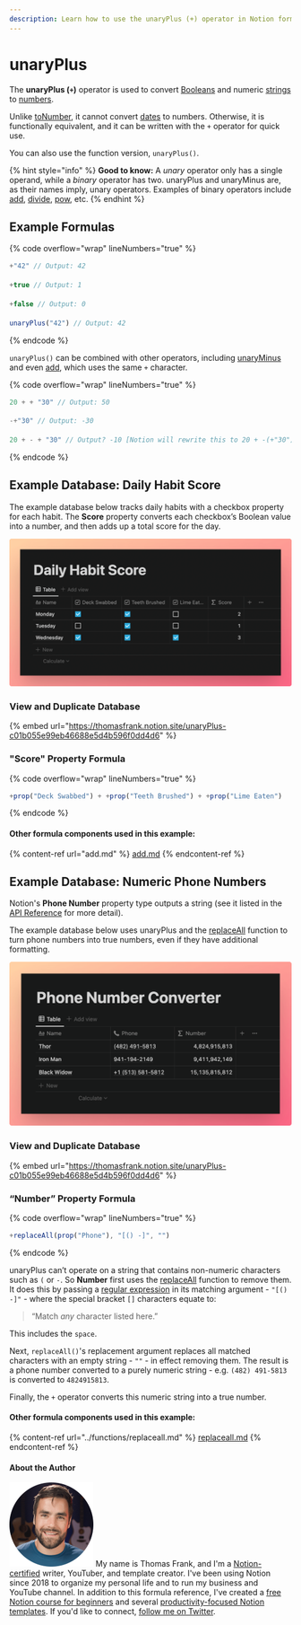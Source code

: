 ```yaml
---
description: Learn how to use the unaryPlus (+) operator in Notion formulas.
---
```


# unaryPlus

The **unaryPlus (`+`)** operator is used to convert [Booleans](../../formula-basics/data-types/boolean-checkbox.md) and numeric [strings](../../formula-basics/data-types/string.md) to [numbers](../../formula-basics/data-types/number.md).

Unlike [toNumber](../functions/tonumber.md), it cannot convert [dates](../../formula-basics/data-types/date-data-type.md) to numbers. Otherwise, it is functionally equivalent, and it can be written with the `+` operator for quick use.

You can also use the function version, `unaryPlus()`.

{% hint style="info" %}
**Good to know:** A _unary_ operator only has a single operand, while a _binary_ operator has two. unaryPlus and unaryMinus are, as their names imply, unary operators. Examples of binary operators include [add](add.md), [divide](divide.md), [pow](pow.md), etc.
{% endhint %}

## Example Formulas

{% code overflow="wrap" lineNumbers="true" %}
```jsx
+"42" // Output: 42

+true // Output: 1

+false // Output: 0

unaryPlus("42") // Output: 42
```
{% endcode %}

`unaryPlus()` can be combined with other operators, including [unaryMinus](unaryminus.md) and even [add](add.md), which uses the same `+` character.

{% code overflow="wrap" lineNumbers="true" %}
```jsx
20 + + "30" // Output: 50

-+"30" // Output: -30

20 + - + "30" // Output? -10 [Notion will rewrite this to 20 + -(+"30")]
```
{% endcode %}

## Example Database: Daily Habit Score

The example database below tracks daily habits with a checkbox property for each habit. The **Score** property converts each checkbox’s Boolean value into a number, and then adds up a total score for the day.

![](<../../.gitbook/assets/Daily Habit Score - unaryPlus.png>)

### View and Duplicate Database

{% embed url="https://thomasfrank.notion.site/unaryPlus-c01b055e99eb46688e5d4b596f0dd4d6" %}

### "Score" Property Formula

{% code overflow="wrap" lineNumbers="true" %}
```jsx
+prop("Deck Swabbed") + +prop("Teeth Brushed") + +prop("Lime Eaten")
```
{% endcode %}

#### Other formula components used in this example:

{% content-ref url="add.md" %}
[add.md](add.md)
{% endcontent-ref %}

## Example Database: Numeric Phone Numbers

Notion's **Phone Number** property type outputs a string (see it listed in the [API Reference](https://developers.notion.com/reference/property-object#database-properties) for more detail).

The example database below uses unaryPlus and the [replaceAll](../functions/replaceall.md) function to turn phone numbers into true numbers, even if they have additional formatting.

![](<../../.gitbook/assets/Phone Number Converter.png>)

### View and Duplicate Database

{% embed url="https://thomasfrank.notion.site/unaryPlus-c01b055e99eb46688e5d4b596f0dd4d6" %}

### “Number” Property Formula

{% code overflow="wrap" lineNumbers="true" %}
```jsx
+replaceAll(prop("Phone"), "[() -]", "")
```
{% endcode %}

unaryPlus can’t operate on a string that contains non-numeric characters such as `(` or `-`. So **Number** first uses the [replaceAll](../functions/replaceall.md) function to remove them. It does this by passing a [regular expression](../../reference/regular-expressions-in-notion-formulas.md) in its matching argument - `"[() -]"` - where the special bracket `[]` characters equate to:

> “Match _any_ character listed here.”

This includes the `space`.

Next, `replaceAll()`'s replacement argument replaces all matched characters with an empty string - `""` - in effect removing them. The result is a phone number converted to a purely numeric string - e.g. `(482) 491-5813` is converted to `4824915813`.

Finally, the `+` operator converts this numeric string into a true number.

#### Other formula components used in this example:

{% content-ref url="../functions/replaceall.md" %}
[replaceall.md](../functions/replaceall.md)
{% endcontent-ref %}

#### About the Author

<img src="../../.gitbook/assets/Notion Fundamentals with Thomas Frank - Avatar 2021 compressed (1).png" alt="" data-size="line"> My name is Thomas Frank, and I'm a [Notion-certified](https://www.credly.com/badges/95fae13a-17bf-4b4a-a3d2-d58c8a3e6a2a/public\_url) writer, YouTuber, and template creator. I've been using Notion since 2018 to organize my personal life and to run my business and YouTube channel. In addition to this formula reference, I've created a [free Notion course for beginners](https://thomasjfrank.com/fundamentals/) and several [productivity-focused Notion templates](https://thomasjfrank.com/templates/). If you'd like to connect, [follow me on Twitter](https://twitter.com/TomFrankly).
